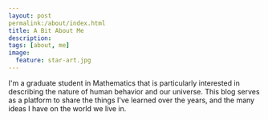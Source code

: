 ```yaml
---
layout: post
permalink:/about/index.html
title: A Bit About Me
description: 
tags: [about, me]
image:
  feature: star-art.jpg
---
```


I'm a graduate student in Mathematics that is particularly interested in describing the nature of human behavior and our universe. This blog serves as a platform to share the things I've learned over the years, and the many ideas I have on the world we live in.
